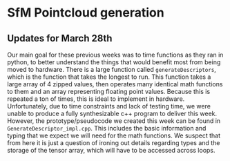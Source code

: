 # SfM Pointcloud generation
## Updates for March 28th

Our main goal for these previous weeks was to time functions as they ran in python, to better understand the things that would benefit most from being moved to hardware. There is a large function called `generateDescriptors`, which is the function that takes the longest to run. This function takes a large array of 4 zipped values, then operates many identical math functions to them and an array representing floating point values. Because this is repeated a ton of times, this is ideal to implement in hardware. Unfortunately, due to time constraints and lack of testing time, we were unable to produce a fully synthesizable c++ program to deliver this week. However, the prototype/pseudocode we created this week can be found in `GenerateDescriptor_impl.cpp`. This includes the basic information and typing that we expect we will need for the math functions. We suspect that from here it is just a question of ironing out details regarding types and the storage of the tensor array, which will have to be accessed across loops.